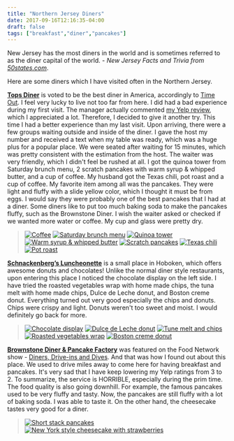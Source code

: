 ```yaml
---
title: "Northern Jersey Diners"
date: 2017-09-16T12:16:35-04:00
draft: false
tags: ["breakfast","diner","pancakes"]
---
```

New Jersey has the most diners in the world and is sometimes referred to as the diner capital of the world. - *New Jersey Facts and Trivia from [50states.com](http://www.50states.com/facts/new-jersey.htm)*.

Here are some diners which I have visited often in the Northern Jersey.


**[Tops Diner](http://www.yelp.com/biz/tops-diner-east-newark?hrid=IKGbyY37bnpYLwMdPizp5g)** is voted to be the best diner in America, accordingly to [Time Out](https://www.timeout.com/usa/restaurants/best-diners-in-america). I feel very lucky to live not too far from here. I did had a bad experience during my first visit. The manager actually commented [my Yelp review](https://www.yelp.com/biz/tops-diner-east-newark?hrid=_-OXJBHc-wKhKqhaQUY13w), which I appreciated a lot. Therefore, I decided to give it another try. This time I had a better experience than my last visit. Upon arriving, there were a few groups waiting outside and inside of the diner. I gave the host my number and received a text when my table was ready, which was a huge plus for a popular place. We were seated after waiting for 15 minutes, which was pretty consistent with the estimation from the host. The waiter was very friendly, which I didn't feel be rushed at all. I got the quinoa tower from Saturday brunch menu, 2 scratch pancakes with warm syrup & whipped butter, and a cup of coffee. My husband got the Texas chili, pot roast and a cup of coffee. My favorite item among all was the pancakes. They were light and fluffy with a slide yellow color, which I thought it must be from eggs. I would say they were probably one of the best pancakes that I had at a diner. Some diners like to put too much baking soda to make the pancakes fluffy, such as the Brownstone Diner. I wish the waiter asked or checked if we wanted more water or coffee. My cup and glass were pretty dry.

> [![Coffee](https://s3-media4.fl.yelpcdn.com/bphoto/xaDXyrd5C1IExZyo3qHyuA/o.jpg "Coffee")](https://www.yelp.com/biz_photos/tops-diner-east-newark?select=xaDXyrd5C1IExZyo3qHyuA) [![Saturday brunch menu](https://s3-media4.fl.yelpcdn.com/bphoto/f861OYY4q4v7h3ZRF-bqtw/o.jpg "Saturday brunch menu")](https://www.yelp.com/biz_photos/tops-diner-east-newark?select=f861OYY4q4v7h3ZRF-bqtw) [![Quinoa tower](https://s3-media1.fl.yelpcdn.com/bphoto/2O9E8e990QpiRXxyG3RpCg/o.jpg "Quinoa tower")](https://www.yelp.com/biz_photos/tops-diner-east-newark?select=2O9E8e990QpiRXxyG3RpCg) [![Warm syrup & whipped butter](https://s3-media4.fl.yelpcdn.com/bphoto/zQoVcItJxwXPTUr4ilcSdQ/o.jpg "Warm syrup & whipped butter")](https://www.yelp.com/biz_photos/tops-diner-east-newark?select=zQoVcItJxwXPTUr4ilcSdQ) [![Scratch pancakes](https://s3-media2.fl.yelpcdn.com/bphoto/BDld92vs_pvtIOZ0yuIE4A/o.jpg "Scratch pancakes")](https://www.yelp.com/biz_photos/tops-diner-east-newark?select=BDld92vs_pvtIOZ0yuIE4A) [![Texas chili](https://s3-media1.fl.yelpcdn.com/bphoto/I22b7vOYtDJBbKR3W-1J1g/o.jpg "Texas chili")](https://www.yelp.com/biz_photos/tops-diner-east-newark?select=I22b7vOYtDJBbKR3W-1J1g) [![Pot roast](https://s3-media1.fl.yelpcdn.com/bphoto/JyK8p0mS5VOOpO_fS3iuUQ/o.jpg "Pot roast")](https://www.yelp.com/biz_photos/tops-diner-east-newark?select=JyK8p0mS5VOOpO_fS3iuUQ)

**[Schnackenberg’s Luncheonette](https://www.yelp.com/biz/schnackenbergs-luncheonette-hoboken-3?hrid=LH0Ktglshkc72ybpBDBXfA)** is a small place in Hoboken, which offers awesome donuts and chocolates! Unlike the normal diner style restaurants, upon entering this place I noticed the chocolate display on the left side. I have tried the roasted vegetables wrap with home made chips, the tuna melt with home made chips, Dulce de Leche donut, and Boston creme donut. Everything turned out very good especially the chips and donuts. Chips were crispy and light. Donuts weren't too sweet and moist. I would definitely go back for more.

> [![Chocolate display](https://s3-media4.fl.yelpcdn.com/bphoto/wN1-CSUfbR7IXl8PvYdXDA/o.jpg "Chocolate display")](https://www.yelp.com/biz_photos/schnackenbergs-luncheonette-hoboken-3?select=wN1-CSUfbR7IXl8PvYdXDA) [![Dulce de Leche donut](https://s3-media3.fl.yelpcdn.com/bphoto/9FytS1PDyoRhWV8nOFBsyg/o.jpg "Dulce de Leche donut")](https://www.yelp.com/biz_photos/schnackenbergs-luncheonette-hoboken-3?select=9FytS1PDyoRhWV8nOFBsyg) [![Tune melt and chips](https://s3-media4.fl.yelpcdn.com/bphoto/jNiD5Eu5DSyQBI7LvAgERg/o.jpg "Tuna melt and chips")](https://www.yelp.com/biz_photos/schnackenbergs-luncheonette-hoboken-3?select=jNiD5Eu5DSyQBI7LvAgERg) [![Roasted vegetables wrap](https://s3-media2.fl.yelpcdn.com/bphoto/lOL4c6U5CugecBwy4u1-cA/o.jpg "Roasted vegetables wrap")](https://www.yelp.com/biz_photos/schnackenbergs-luncheonette-hoboken-3?select=lOL4c6U5CugecBwy4u1-cA) [![Boston creme donut](https://s3-media3.fl.yelpcdn.com/bphoto/zg1zzcTKVK5Q3CHX0KnR2A/o.jpg "Boston creme donut")](https://www.yelp.com/biz_photos/schnackenbergs-luncheonette-hoboken-3?select=zg1zzcTKVK5Q3CHX0KnR2A)

**[Brownstone Diner & Pancake Factory](https://www.yelp.com/biz/brownstone-diner-and-pancake-factory-jersey-city?hrid=RcR88cM_m-QZTiOi5yScUw)** was featured on the Food Network show - [Diners, Drive-ins and Dives](http://www.foodnetwork.com/restaurants/nj/jersey-city/brownstone-diner-restaurant). And that was how I found out about this place. We used to drive miles away to come here for having breakfast and pancakes. It's very sad that I have keep lowering my Yelp ratings from 3 to 2. To summarize, the service is HORRIBLE, especially during the prim time. The food quality is also going downhill. For example, the famous pancakes used to be very fluffy and tasty. Now, the pancakes are still fluffy with a lot of baking soda. I was able to taste it. On the other hand, the cheesecake tastes very good for a diner.

> [![Short stack pancakes](https://s3-media1.fl.yelpcdn.com/bphoto/oC_MptuAj_CFWuXEHRNSDg/o.jpg "Short stack pancakes")](https://www.yelp.com/biz_photos/brownstone-diner-and-pancake-factory-jersey-city?select=oC_MptuAj_CFWuXEHRNSDg) [![New York style cheesecake with strawberries](https://s3-media4.fl.yelpcdn.com/bphoto/q-1ClN1weu8aKClknZly4g/o.jpg "New York style cheesecake with strawberries")](https://www.yelp.com/biz_photos/brownstone-diner-and-pancake-factory-jersey-city?select=q-1ClN1weu8aKClknZly4g)
